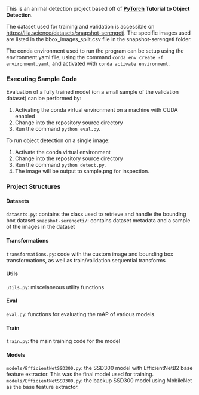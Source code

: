 This is an animal detection project based off of **[PyTorch](https://pytorch.org) Tutorial to Object Detection**.

The dataset used for training and validation is accessible on https://lila.science/datasets/snapshot-serengeti. The specific images used are listed in the bbox_images_split.csv file in the snapshot-serengeti folder.

The conda environment used to run the program can be setup using the environment.yaml file, using the command `conda env create -f environment.yaml`, and activated with `conda activate environment`.

### Executing Sample Code
Evaluation of a fully trained model (on a small sample of the validation dataset) can be performed by:
1. Activating the conda virtual environment on a machine with CUDA enabled
1. Change into the repository source directory
1. Run the command `python eval.py`.

To run object detection on a single image:
1. Activate the conda virtual environment 
1. Change into the repository source directory
1. Run the command `python detect.py`.
1. The image will be output to sample.png for inspection.

### Project Structures
#### Datasets
`datasets.py`: contains the class used to retrieve and handle the bounding box dataset
`snapshot-serengeti/`: contains dataset metadata and a sample of the images in the dataset

#### Transformations
`transformations.py`: code with the custom image and bounding box transformations, as well as train/validation sequential transforms

#### Utils
`utils.py`: miscelaneous utility functions

#### Eval
`eval.py`: functions for evaluating the mAP of various models.

#### Train
`train.py`: the main training code for the model

#### Models
`models/EfficientNetSSD300.py`: the SSD300 model with EfficientNetB2 base feature extractor. This was the final model used for training.
`models/EfficientNetSSD300.py`: the backup SSD300 model using MobileNet as the base feature extractor.
